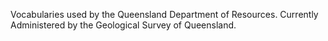 Vocabularies used by the Queensland Department of Resources. Currently Administered by the Geological Survey of Queensland.
